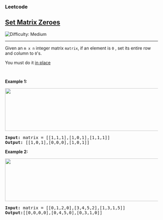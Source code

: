 <body>
    <h3>Leetcode</h3>
    <h2><a href="https://leetcode.com/problems/set-matrix-zeroes/">Set Matrix Zeroes</a></h2> 
    <img src='https://img.shields.io/badge/Difficulty-Medium-yellow' alt='Difficulty: Medium' /><hr>
    <p>Given an <code>m x n</code> integer matrix <code>matrix</code>, if an element is <code>0</code> , set its entire row and column to <code>0</code>'s.</p>
    <p>You must do it <a href="https://en.wikipedia.org/wiki/In-place_algorithm" target="_blank">in place</a></p>

<p>&nbsp;</p>
<p><strong class="example">Example 1:</strong></p>
<img src="https://assets.leetcode.com/uploads/2020/08/17/mat1.jpg" alt="" width="541" height="141">
<pre>
<strong>Input:</strong> matrix = [[1,1,1],[1,0,1],[1,1,1]]
<strong>Output:</strong> [[1,0,1],[0,0,0],[1,0,1]]
</pre>

<p><strong class="example">Example 2:</strong></p>
<img src="https://assets.leetcode.com/uploads/2020/08/17/mat2.jpg" alt="" width="591" height="141">
<pre>
<strong>Input:</strong> matrix = [[0,1,2,0],[3,4,5,2],[1,3,1,5]]
<strong>Output:</strong>[[0,0,0,0],[0,4,5,0],[0,3,1,0]]
</pre>

</body>
</html>
